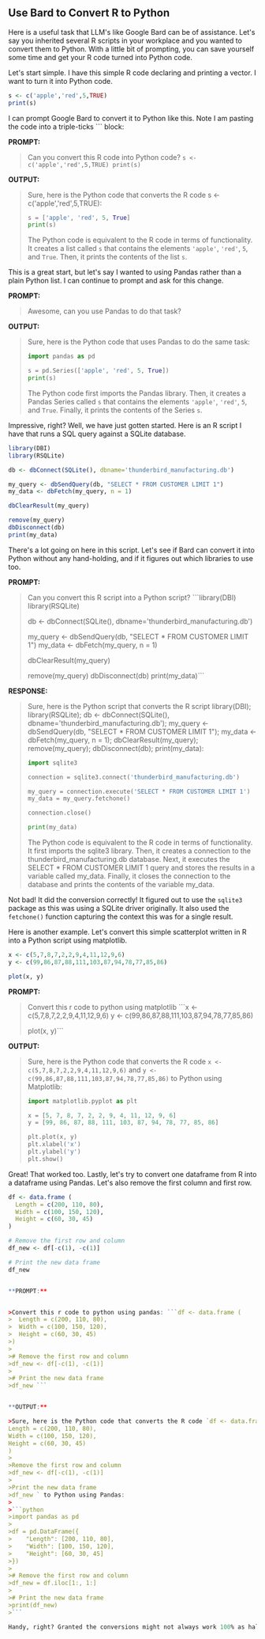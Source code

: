 ## Use Bard to Convert R to Python

Here is a useful task that LLM's like Google Bard can be of assistance. Let's say you inherited several R scripts in your workplace and you wanted to convert them to Python. With a little bit of prompting, you can save yourself some time and get your R code turned into Python code. 

Let's start simple. I have this simple R code declaring and printing a vector. I want to turn it into Python code. 

```R
s <- c('apple','red',5,TRUE)
print(s)
```

I can prompt Google Bard to convert it to Python like this. Note I am pasting the code into a triple-ticks ``` block: 

**PROMPT:**


>Can you convert this R code into Python code? ```s <- c('apple','red',5,TRUE)
>print(s)```


**OUTPUT:**

>Sure, here is the Python code that converts the R code s <- c('apple','red',5,TRUE):
>```python
>s = ['apple', 'red', 5, True]
>print(s)
>```
>The Python code is equivalent to the R code in terms of functionality. It creates a list called `s` that contains the elements `'apple'`, `'red'`, `5`, and `True`. Then, it prints the contents of the list `s`.

This is a great start, but let's say I wanted to using Pandas rather than a plain Python list. I can continue to prompt and ask for this change. 

**PROMPT:**

>Awesome, can you use Pandas to do that task? 


**OUTPUT:**

>Sure, here is the Python code that uses Pandas to do the same task:
>```python
>import pandas as pd
>
>s = pd.Series(['apple', 'red', 5, True])
>print(s)
>```
>The Python code first imports the Pandas library. Then, it creates a Pandas Series called `s` that contains the elements `'apple'`, `'red'`, `5`, and `True`. Finally, it prints the contents of the Series `s`.

Impressive, right? Well, we have just gotten started. Here is an R script I have that runs a SQL query against a SQLite database. 


```R
library(DBI)
library(RSQLite)

db <- dbConnect(SQLite(), dbname='thunderbird_manufacturing.db')

my_query <- dbSendQuery(db, "SELECT * FROM CUSTOMER LIMIT 1")
my_data <- dbFetch(my_query, n = 1)

dbClearResult(my_query)

remove(my_query)
dbDisconnect(db)
print(my_data)
```

There's a lot going on here in this script. Let's see if Bard can convert it into Python without any hand-holding, and if it figures out which libraries to use too.

**PROMPT:**


>Can you convert this R script into a Python script? ```library(DBI)
>library(RSQLite)
>
>db <- dbConnect(SQLite(), dbname='thunderbird_manufacturing.db')
>
>my_query <- dbSendQuery(db, "SELECT * FROM CUSTOMER LIMIT 1")
>my_data <- dbFetch(my_query, n = 1)
>
>dbClearResult(my_query)
>
>remove(my_query)
>dbDisconnect(db)
>print(my_data)```


**RESPONSE:**

>Sure, here is the Python script that converts the R script library(DBI); library(RSQLite); db <- dbConnect(SQLite(), dbname='thunderbird_manufacturing.db'); my_query <- dbSendQuery(db, "SELECT * FROM CUSTOMER LIMIT 1"); my_data <- dbFetch(my_query, n = 1); dbClearResult(my_query); remove(my_query); dbDisconnect(db); print(my_data):
>
>```python
>import sqlite3
>
>connection = sqlite3.connect('thunderbird_manufacturing.db')
>
>my_query = connection.execute('SELECT * FROM CUSTOMER LIMIT 1')
>my_data = my_query.fetchone()
>
>connection.close()
>
>print(my_data)
>```
>The Python code is equivalent to the R code in terms of functionality. It first imports the sqlite3 library. Then, it creates a connection to the thunderbird_manufacturing.db database. Next, it executes the SELECT * FROM CUSTOMER LIMIT 1 query and stores the results in a variable called my_data. Finally, it closes the connection to the database and prints the contents of the variable my_data.

Not bad! It did the conversion correctly! It figured out to use the `sqlite3` package as this was using a SQLite driver originally. It also used the `fetchone()` function capturing the context this was for a single result. 

Here is another example. Let's convert  this simple scatterplot written in R into a Python script using matplotlib. 


```r
x <- c(5,7,8,7,2,2,9,4,11,12,9,6)
y <- c(99,86,87,88,111,103,87,94,78,77,85,86)

plot(x, y)
```


**PROMPT:**


>Convert this r code to python using matplotlib ```x <- c(5,7,8,7,2,2,9,4,11,12,9,6)
>y <- c(99,86,87,88,111,103,87,94,78,77,85,86)
>
>plot(x, y)```


**OUTPUT:**

>Sure, here is the Python code that converts the R code `x <- c(5,7,8,7,2,2,9,4,11,12,9,6)` and `y <- c(99,86,87,88,111,103,87,94,78,77,85,86)` to Python using Matplotlib:
>
>```python 
>import matplotlib.pyplot as plt
>
>x = [5, 7, 8, 7, 2, 2, 9, 4, 11, 12, 9, 6]
>y = [99, 86, 87, 88, 111, 103, 87, 94, 78, 77, 85, 86]
>
>plt.plot(x, y)
>plt.xlabel('x')
>plt.ylabel('y')
>plt.show()

Great! That worked too. Lastly, let's try to convert one dataframe from R into a dataframe using Pandas. Let's also remove the first column and first row. 

```r
df <- data.frame (
  Length = c(200, 110, 80),
  Width = c(100, 150, 120),
  Height = c(60, 30, 45)
)

# Remove the first row and column
df_new <- df[-c(1), -c(1)]

# Print the new data frame
df_new 


**PROMPT:**


>Convert this r code to python using pandas: ```df <- data.frame (
>  Length = c(200, 110, 80),
>  Width = c(100, 150, 120),
>  Height = c(60, 30, 45)
>)
>
># Remove the first row and column
>df_new <- df[-c(1), -c(1)]
>
># Print the new data frame
>df_new ```


**OUTPUT:**

>Sure, here is the Python code that converts the R code `df <- data.frame (
Length = c(200, 110, 80),
Width = c(100, 150, 120),
Height = c(60, 30, 45)
)
>
>Remove the first row and column
>df_new <- df[-c(1), -c(1)]
>
>Print the new data frame
>df_new ` to Python using Pandas:
>
>```python
>import pandas as pd
>
>df = pd.DataFrame({
>    "Length": [200, 110, 80],
>    "Width": [100, 150, 120],
>    "Height": [60, 30, 45]
>})
>
># Remove the first row and column
>df_new = df.iloc[1:, 1:]
>
># Print the new data frame
>print(df_new)
>```

Handy, right? Granted the conversions might not always work 100% as hallucinations can occur. For example, nonexistent functions can be called on objects that do not have those functions. When this happens, you can attempt to have Bard correct it or you can seek to correct it manually. In most worst cases, the LLM can give you a starting point to work with. 
